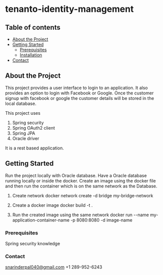 # tenanto-identity-management

## Table of contents
- [About the Project](#about-the-project)
- [Getting Started](#getting-started)
  - [Prerequisites](#prerequisites)
  - [Installation](#installation)
- [Contact](#contact)

## About the Project

This project provides a user interface to login to an application. It also provides an option to login with Facebook or Google. Once the customer signup with facebook or google the customer details will be stored in the local database.

This project uses
1. Spring security
2. Spring OAuth2 client
3. Spring JPA
4. Oracle driver

It is a rest based application.

## Getting Started

Run the project locally with Oracle database. Have a Oracle database running locally or inside the docker. Create an image using the docker file and then run the container which is on the same network as the Database.

1. Create network
   docker network create -d bridge my-bridge-network

2. Create a docker image
   docker build -t .   

3. Run the created image using the same network
   docker run --name my-application-container-name -p 8080:8080 -d image-name
   

### Prerequisites

Spring security knowledge

### Contact
snarinderpal040@gmail.com
+1 289-952-6243
